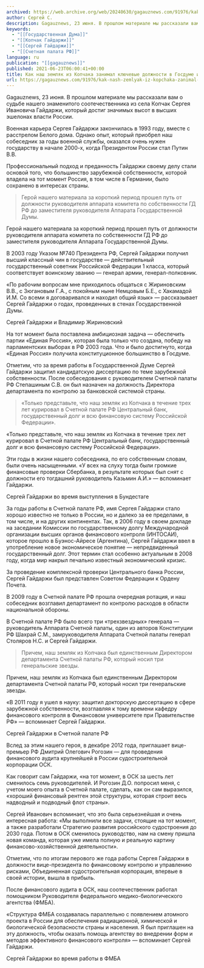 ```yaml
---
archived: https://web.archive.org/web/20240630/gagauznews.com/91976/kak-nash-zemlyak-iz-kopchaka-zanimal-klyuchevye-dolzhnosti-v-gosdume-i-schetnoj-palate-rf.html
author: Сергей С.
description: Gagauznews, 23 июня. В прошлом материале мы рассказали вам о судьбе нашего знаменитого соотечественника из села Копчак Сергея Ивановича Гайдаржи, который достиг значимых высот в высших эшелонах власти России. Военная карьера Сергея Гайдаржи закончилась в 1993 году, вместе с расстрелом Белого дома. Однако опыт, который приобрел наш собеседник за годы военной службы, оказался очень нужен государству в начале 2000-х, когда Президентом России стал Путин В.В. Профессиональный подход и преданность Гайдаржи своему делу стали основой того, что большинство зарубежной собственности, которой владела на тот момент Россия, в том числе в Германии, было сохранено в интересах страны. Герой нашего материала за короткий […]
keywords:
  - "[[Государственная Дума]]"
  - "[[Копчак Гайдаржи]]"
  - "[[Сергей Гайдаржи]]"
  - "[[Счетная палата РФ]]"
language: ru
publication: "[[gagauznews]]"
published: 2021-06-23T06:00:41+00:00
title: Как наш земляк из Копчака занимал ключевые должности в Госдуме и Счетной палате РФ
url: https://gagauznews.com/91976/kak-nash-zemlyak-iz-kopchaka-zanimal-klyuchevye-dolzhnosti-v-gosdume-i-schetnoj-palate-rf.html
---
```


Gagauznews, 23 июня. В прошлом материале мы рассказали вам о судьбе нашего знаменитого соотечественника из села Копчак Сергея Ивановича Гайдаржи, который достиг значимых высот в высших эшелонах власти России.

Военная карьера Сергея Гайдаржи закончилась в 1993 году, вместе с расстрелом Белого дома. Однако опыт, который приобрел наш собеседник за годы военной службы, оказался очень нужен государству в начале 2000-х, когда Президентом России стал Путин В.В.

Профессиональный подход и преданность Гайдаржи своему делу стали основой того, что большинство зарубежной собственности, которой владела на тот момент Россия, в том числе в Германии, было сохранено в интересах страны.

> Герой нашего материала за короткий период прошел путь от должности руководителя аппарата комитета по собственности ГД РФ до заместителя руководителя Аппарата Государственной Думы.

Герой нашего материала за короткий период прошел путь от должности руководителя аппарата комитета по собственности ГД РФ до заместителя руководителя Аппарата Государственной Думы.

В 2003 году Указом №740 Президента РФ, Сергей Гайдаржи получил высший классный чин в государстве — действительный государственный советник Российской Федерации 1 класса, который соответствует воинскому званию — генерал армии, генерал-полковник.

«По рабочим вопросам мне приходилось общаться с Жириновским В.В., с Зюгановым Г.А., с покойным ныне Немцовым Б.Е., с Хакамадой И.М. Со всеми я договаривался и находил общий язык» — рассказывает Сергей Гайдаржи о годах, проведенных в стенах Государственной Думы.

Сергей Гайдаржи и Владимир Жириновский

На тот момент была поставлена амбициозная задача — обеспечить партии «Единая Россия», которая была только что создана, победу на парламентских выборах в РФ 2003 года. Что и было достигнуто, когда «Единая Россия» получила конституционное большинство в Госдуме.

Отметим, что за время работы в Государственной Думе Сергей Гайдаржи защитил кандидатскую диссертацию по теме зарубежной собственности. После собеседования с руководителем Счетной палаты РФ Степашиным С.В. он был назначен на должность Директора департамента по контролю за банковской системой страны.

> «Только представьте, что наш земляк из Копчака в течение трех лет курировал в Счетной палате РФ Центральный банк, государственный долг и всю финансовую систему Российской Федерации».

«Только представьте, что наш земляк из Копчака в течение трех лет курировал в Счетной палате РФ Центральный банк, государственный долг и всю финансовую систему Российской Федерации».

Эти годы в жизни нашего собеседника, по его собственным словам, были очень насыщенными. «У всех на слуху тогда были громкие финансовые проверки Сбербанка, в результате которых был снят с должности его тогдашний руководитель Казьмин А.И.» — вспоминает Гайдаржи.

Сергей Гайдаржи во время выступления в Бундестаге

За годы работы в Счетной палате РФ, имя Сергея Гайдаржи стало хорошо известно не только в России, но и далеко за ее пределами, в том числе, и на других континентах. Так, в 2006 году в своем докладе на заседании Комиссии по государственному долгу Международной организации высших органов финансового контроля (ИНТОСАИ), которое прошло в Буэнос-Айресе (Аргентина), Сергей Гайдаржи ввел в употребление новое экономическое понятие — непредвиденный государственный долг. Этот термин стал особенно актуальным в 2008 году, когда мир накрыл печально известный экономический кризис.

За проведение комплексной проверки Центрального банка России, Сергей Гайдаржи был представлен Советом Федерации к Ордену Почета.



В 2009 году в Счетной палате РФ прошла очередная ротация, и наш собеседник возглавил департамент по контролю расходов в области национальной обороны.

В Счетной палате РФ было всего три «трехзвездных» генерала — руководитель Аппарата Счетной палаты, один из авторов Конституции РФ Шахрай С.М., замруководителя Аппарата Счетной палаты генерал Столяров Н.С. и Сергей Гайдаржи.

> Причем, наш земляк из Копчака был единственным Директором департамента Счетной палаты РФ, который носил три генеральские звезды.

Причем, наш земляк из Копчака был единственным Директором департамента Счетной палаты РФ, который носил три генеральские звезды.

«В 2011 году я ушел в науку: защитил докторскую диссертацию в сфере зарубежной собственности, возглавляя к тому времени кафедру финансового контроля в Финансовом университете при Правительстве РФ» — вспоминает Сергей Гайдаржи.

Сергей Гайдаржи в Счетной палате РФ



Вслед за этим нашего героя, в декабре 2012 года, приглашает вице-премьер РФ Дмитрий Олегович Рогозин — для проведения финансового аудита крупнейшей в России судостроительной корпорации ОСК.

Как говорит сам Гайдаржи, «на тот момент, в ОСК за шесть лет сменилось семь руководителей. И Рогозин Д.О. попросил меня, с учетом моего опыта в Счетной палате, сделать, как он сам выразился, «хороший финансовый рентген этой структуры, которая строит весь надводный и подводный флот страны».

Сергей Иванович вспоминает, что это была серьезнейшая и очень интересная работа: «Мы выполнили все задачи, стоящие на тот момент, а также разработали Стратегию развития российского судостроения до 2030 года. Потом в ОСК сменилось руководство, нам на смену пришла новая команда, которая уже имела полную и реальную картину финансово-хозяйственной деятельности».

Отметим, что по итогам перового же года работы Сергея Гайдаржи в должности вице-президента по финансовому контролю и управлению рисками, Объединенная судостроительная корпорация, впервые в своей истории, вышла в прибыль.

После финансового аудита в ОСК, наш соотечественник работал помощником Руководителя федерального медико-биологического агентства (ФМБА).

«Структура ФМБА создавалась параллельно с появлением атомного проекта в России для обеспечения радиационной, химической и биологической безопасности страны и населения. Я был приглашен на эту должность, чтобы оказать помощь агентству во внедрении форм и методов эффективного финансового контроля» — вспоминает Сергей Гайдаржи.

Сергей Гайдаржи во время работы в ФМБА